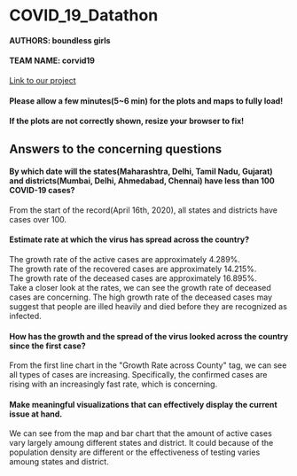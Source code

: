# COVID_19_Datathon
#### AUTHORS: boundless girls
#### TEAM NAME: corvid19

[Link to our project](https://weifan.shinyapps.io/COVID-19/)

#### Please allow a few minutes(5~6 min) for the plots and maps to fully load!
#### If the plots are not correctly shown, resize your browser to fix!

## Answers to the concerning questions
#### By which date will the states(Maharashtra, Delhi, Tamil Nadu, Gujarat) and districts(Mumbai, Delhi, Ahmedabad, Chennai) have less than 100 COVID-19 cases? 
From the start of the record(April 16th, 2020), all states and districts have cases over 100.

#### Estimate rate at which the virus has spread across the country?
The growth rate of the active cases are approximately 4.289%.  
The growth rate of the recovered cases are approximately 14.215%.  
The growth rate of the deceased cases are approximately 16.895%.  
Take a closer look at the rates, we can see the growth rate of deceased cases are concerning. The high growth rate of the deceased cases may suggest that people are illed heavily and died before they are recognized as infected.

#### How has the growth and the spread of the virus looked across the country since the first case?
From the first line chart in the "Growth Rate across County" tag, we can see all types of cases are increasing. Specifically, the confirmed cases are rising with an increasingly fast rate, which is concerning.

#### Make meaningful visualizations that can effectively display the current issue at hand.
We can see from the map and bar chart that the amount of active cases vary largely amoung different states and district. It could because of the population density are different or the effectiveness of testing varies amoung states and district.